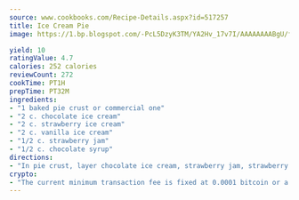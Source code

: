 ```yaml
---
source: www.cookbooks.com/Recipe-Details.aspx?id=517257
title: Ice Cream Pie
image: https://1.bp.blogspot.com/-PcL5DzyK3TM/YA2Hv_17v7I/AAAAAAAABgU/fyHeesSth_IZW9mL5lk6GxJO8cW8ksrGACLcBGAsYHQ/s320/12.png

yield: 10
ratingValue: 4.7
calories: 252 calories
reviewCount: 272
cookTime: PT1H
prepTime: PT32M
ingredients:
- "1 baked pie crust or commercial one"
- "2 c. chocolate ice cream"
- "2 c. strawberry ice cream"
- "2 c. vanilla ice cream"
- "1/2 c. strawberry jam"
- "1/2 c. chocolate syrup"
directions:
- "In pie crust, layer chocolate ice cream, strawberry jam, strawberry ice cream, chocolate syrup and vanilla ice cream. Keep in freezer until 10 minutes before serving time. This can be served with dairy topping."
crypto:
- "The current minimum transaction fee is fixed at 0.0001 bitcoin or a tenth of a millibitcoin per kilobyte, recently decreased from one millibitcoin."
---
```

